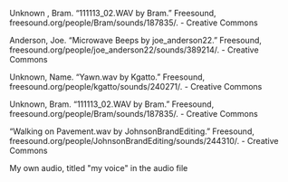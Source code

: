 Unknown , Bram. “111113_02.WAV by Bram.” Freesound, freesound.org/people/Bram/sounds/187835/. - Creative Commons


Anderson, Joe. “Microwave Beeps by joe_anderson22.” Freesound, freesound.org/people/joe_anderson22/sounds/389214/. - Creative Commons


Unknown, Name. “Yawn.wav by Kgatto.” Freesound, freesound.org/people/kgatto/sounds/240271/. - Creative Commons


Unknown, Bram. “111113_02.WAV by Bram.” Freesound, freesound.org/people/Bram/sounds/187835/. - Creative Commons
 

“Walking on Pavement.wav by JohnsonBrandEditing.” Freesound, freesound.org/people/JohnsonBrandEditing/sounds/244310/.  - Creative Commons

My own audio, titled "my voice" in the audio file
